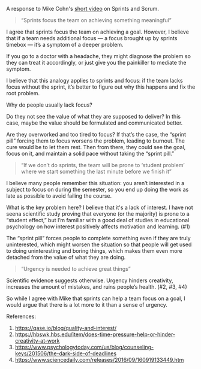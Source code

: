 A response to Mike Cohn's [short video](https://www.youtube.com/shorts/0Ell5Jl4o3M?si=W0IvsNWe97SxJ2vW) on Sprints and Scrum.

> “Sprints focus the team on achieving something meaningful”

I agree that sprints focus the team on achieving a goal. However, I believe that if a team needs additional focus — a focus brought up by sprints timebox — it’s a symptom of a deeper problem. 

If you go to a doctor with a headache, they might diagnose the problem so they can treat it accordingly, or just give you the painkiller to mediate the symptom.

I believe that this analogy applies to sprints and focus: if the team lacks focus without the sprint, it’s better to figure out why this happens and fix the root problem. 

Why do people usually lack focus?

Do they not see the value of what they are supposed to deliver? In this case, maybe the value should be formulated and communicated better.

Are they overworked and too tired to focus? If that’s the case, the “sprint pill” forcing them to focus worsens the problem, leading to burnout. The cure would  be to let them rest. Then from there, they could see the goal, focus on it, and maintain a solid pace without taking the “sprint pill.” 

> “If we don’t do sprints, the team will be prone to ‘student problem’ where we start something the last minute before we finish it”

I believe many people remember this situation: you aren’t interested in a subject to focus on during the semester, so you end up doing the work as late as possible to avoid failing the course. 

What is the key problem here? I believe that it's a lack of interest. I have not seena scientific study proving that everyone (or the majority) is prone to a “student effect,” but I’m familiar with a good deal of studies in educational psychology on how interest positively affects motivation and learning. (#1)

The “sprint pill” forces people to complete something even if they are truly uninterested, which might worsen the situation so that people will get used to doing uninteresting and boring things, which makes them even more detached from the value of what they are doing.

> “Urgency is needed to achieve great things”

Scientific evidence suggests otherwise. Urgency hinders creativity, increases the amount of mistakes, and ruins people’s health. (#2, #3, #4)

So while I agree with Mike that sprints can help a team focus on a goal, I would argue that there is a lot more to it than a sense of urgency.

References:

1. https://qase.io/blog/quality-and-interest/
2. https://hbswk.hbs.edu/item/does-time-pressure-help-or-hinder-creativity-at-work
3. https://www.psychologytoday.com/us/blog/counseling-keys/201506/the-dark-side-of-deadlines
4. https://www.sciencedaily.com/releases/2016/09/160919133449.htm
